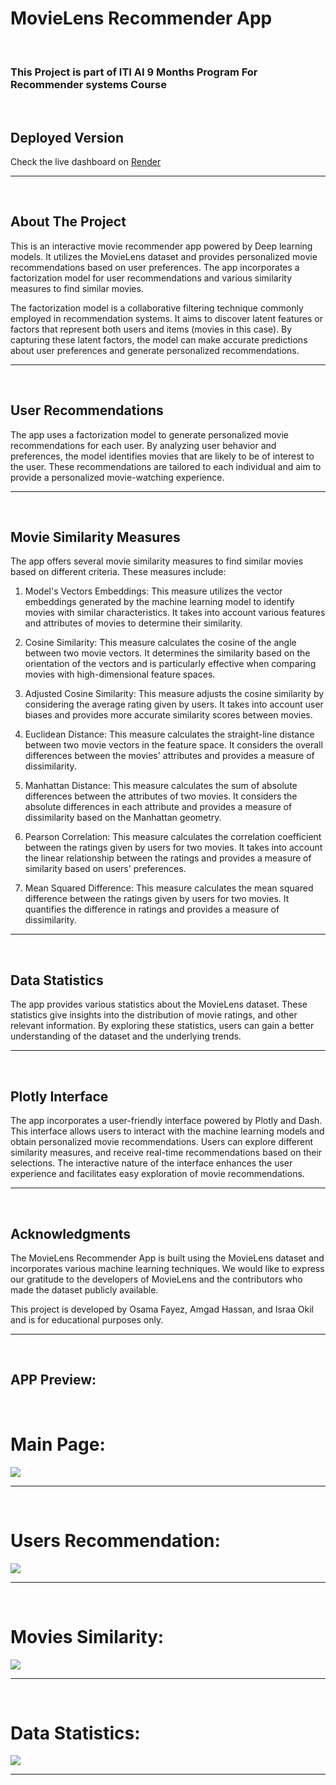 # MovieLens Recommender App

<Br>

### This Project is part of ITI AI 9 Months Program For Recommender systems Course

<Br>

## Deployed Version
Check the live dashboard on [Render](https://movielens-recommender-system.onrender.com/)

---
<Br>

## About The Project
This is an interactive movie recommender app powered by Deep learning models. It utilizes the MovieLens dataset and provides personalized movie recommendations based on user preferences. The app incorporates a factorization model for user recommendations and various similarity measures to find similar movies.

The factorization model is a collaborative filtering technique commonly employed in recommendation systems. It aims to discover latent features or factors that represent both users and items (movies in this case). By capturing these latent factors, the model can make accurate predictions about user preferences and generate personalized 
recommendations.

---
<Br>

## User Recommendations

The app uses a factorization model to generate personalized movie recommendations for each user. By analyzing user behavior and preferences, the model identifies movies that are likely to be of interest to the user. These recommendations are tailored to each individual and aim to provide a personalized movie-watching experience.

---
<Br>

## Movie Similarity Measures

The app offers several movie similarity measures to find similar movies based on different criteria. These measures include:

1. Model's Vectors Embeddings: This measure utilizes the vector embeddings generated by the machine learning model to identify movies with similar characteristics. It takes into account various features and attributes of movies to determine their similarity.

2. Cosine Similarity: This measure calculates the cosine of the angle between two movie vectors. It determines the similarity based on the orientation of the vectors and is particularly effective when comparing movies with high-dimensional feature spaces.

3. Adjusted Cosine Similarity: This measure adjusts the cosine similarity by considering the average rating given by users. It takes into account user biases and provides more accurate similarity scores between movies.

4. Euclidean Distance: This measure calculates the straight-line distance between two movie vectors in the feature space. It considers the overall differences between the movies' attributes and provides a measure of dissimilarity.

5. Manhattan Distance: This measure calculates the sum of absolute differences between the attributes of two movies. It considers the absolute differences in each attribute and provides a measure of dissimilarity based on the Manhattan geometry.

6. Pearson Correlation: This measure calculates the correlation coefficient between the ratings given by users for two movies. It takes into account the linear relationship between the ratings and provides a measure of similarity based on users' preferences.

7. Mean Squared Difference: This measure calculates the mean squared difference between the ratings given by users for two movies. It quantifies the difference in ratings and provides a measure of dissimilarity.

---
<Br>

## Data Statistics

The app provides various statistics about the MovieLens dataset. These statistics give insights into the distribution of movie ratings, and other relevant information. By exploring these statistics, users can gain a better understanding of the dataset and the underlying trends.

---
<Br>

## Plotly Interface

The app incorporates a user-friendly interface powered by Plotly and Dash. This interface allows users to interact with the machine learning models and obtain personalized movie recommendations. Users can explore different similarity measures, and receive real-time recommendations based on their selections. The interactive nature of the interface enhances the user experience and facilitates easy exploration of movie recommendations.

---
<Br>

## Acknowledgments

The MovieLens Recommender App is built using the MovieLens dataset and incorporates various machine learning techniques. We would like to express our gratitude to the developers of MovieLens and the contributors who made the dataset publicly available.

This project is developed by Osama Fayez, Amgad Hassan, and Israa Okil and is for educational purposes only.

---
<Br>

## APP Preview:

<Br>

# Main Page:

![](assets/ss1.png)

---
<Br>

# Users Recommendation:

![](assets/ss2.png)

---
<Br>

# Movies Similarity:

![](assets/ss3.png)

---
<Br>

# Data Statistics:

![](assets/ss4.png)

---
